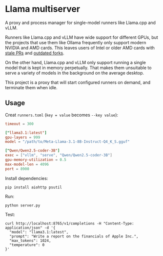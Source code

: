 # Llama multiserver

A proxy and process manager for single-model runners like Llama.cpp and vLLM.

Runners like Llama.cpp and vLLM have wide support for different GPUs, but the projects that use them like Ollama frequently only support modern NVIDIA and AMD cards. This leaves users of Intel or older AMD cards with [stale PRs](https://github.com/ollama/ollama/pull/5059) and [outdated forks](https://github.com/intel-analytics/ipex-llm/issues/12370).

On the other hand, Llama.cpp and vLLM only support running a single model that is kept in memory perpetually. That makes them unsuitable to serve a variety of models in the background on the average desktop.

This project is a proxy that will start configured runners on demand, and terminate them when idle.

## Usage

Creat `runners.toml` (`key = value` becomes `--key value`):

```toml
timeout = 300

["llama3.1:latest"]
gpu-layers = 999
model = "/path/to/Meta-Llama-3.1-8B-Instruct-Q4_K_S.gguf"

["Qwen/Qwen2.5-coder-3B"]
exec = ["vllm", "serve", "Qwen/Qwen2.5-coder-3B"]
gpu-memory-utilization = 0.5
max-model-len = 4096
port = 8900
```

Install dependencies:

```
pip install aiohttp psutil
```

Run:

```
python server.py
```

Test:

```
curl http://localhost:8765/v1/completions -H "Content-Type: application/json" -d '{
  "model": "llama3.1:latest",
  "prompt": "Write a report on the financials of Apple Inc.",
  "max_tokens": 1024,
  "temperature": 0
}'
```
